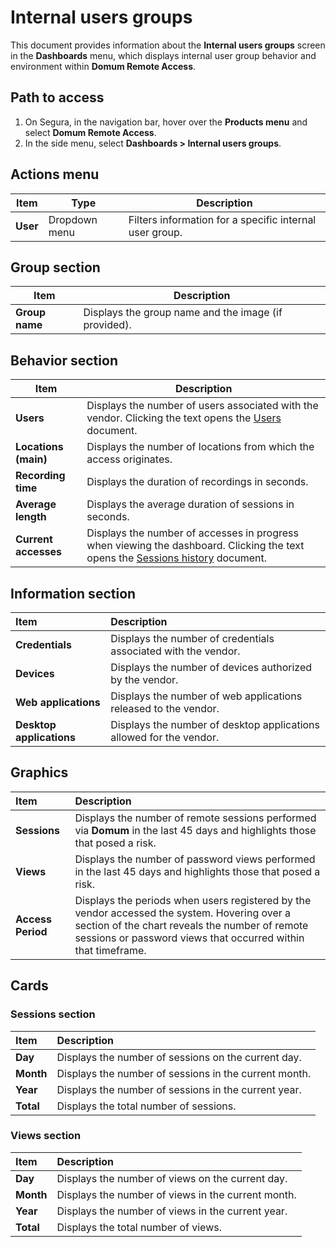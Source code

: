 # Internal users groups

This document provides information about the **Internal users groups** screen in the **Dashboards** menu,  which displays internal user group behavior and environment within **Domum Remote Access**.

## Path to access

1. On Segura, in the navigation bar, hover over the **Products menu** and select **Domum Remote Access**.  
2. In the side menu, select **Dashboards \> Internal users groups**.

## Actions menu

| Item | Type | Description |
| ---- | ---- | ---- |
| **User** | Dropdown menu | Filters information for a specific internal user group. |

## Group section

| Item | Description |
| ---- | ---- |
| **Group name** | Displays the group name and the image (if provided). |

## Behavior section

| Item | Description |
| ---- | ---- |
| **Users** | Displays the number of users associated with the vendor. Clicking the text opens the [Users](/v4/docs/users-3) document. |
| **Locations (main)** | Displays the number of locations from which the access originates. |
| **Recording time** | Displays the duration of recordings in seconds. |
| **Average length** | Displays the average duration of sessions in seconds. |
| **Current accesses** | Displays the number of accesses in progress when viewing the dashboard. Clicking the text opens the [Sessions history](/v4/docs/domum-sessions-report) document. |

## Information section

| Item | Description |
| :---- | :---- |
| **Credentials** | Displays the number of credentials associated with the vendor. |
| **Devices** | Displays the number of devices authorized by the vendor. |
| **Web applications** | Displays the number of web applications released to the vendor. |
| **Desktop applications** | Displays the number of desktop applications allowed for the vendor. |

## Graphics

| Item | Description |
| :---- | :---- |
| **Sessions** | Displays the number of remote sessions performed via **Domum** in the last 45 days and highlights those that posed a risk. |
| **Views** | Displays the number of password views performed in the last 45 days and highlights those that posed a risk. |
| **Access Period** | Displays the periods when users registered by the vendor accessed the system. Hovering over a section of the chart reveals the number of remote sessions or password views that occurred within that timeframe. |

## Cards

### Sessions section

| Item | Description |
| :---- | :---- |
| **Day** | Displays the number of sessions on the current day. |
| **Month** | Displays the number of sessions in the current month. |
| **Year** | Displays the number of sessions in the current year. |
| **Total** | Displays the total number of sessions. |

### Views section

| Item | Description |
| :---- | :---- |
| **Day** | Displays the number of views on the current day. |
| **Month** | Displays the number of views in the current month. |
| **Year** | Displays the number of views in the current year. |
| **Total** | Displays the total number of views. |
